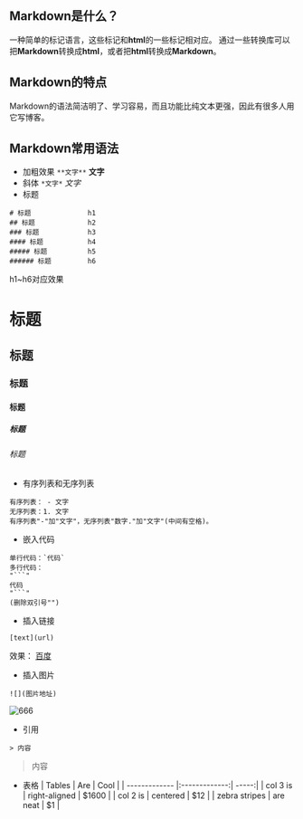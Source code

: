 ## Markdown是什么？
 一种简单的标记语言，这些标记和**html**的一些标记相对应。
 通过一些转换库可以把**Markdown**转换成**html**，或者把**html**转换成**Markdown**。

 ## Markdown的特点
 Markdown的语法简洁明了、学习容易，而且功能比纯文本更强，因此有很多人用它写博客。

 ## Markdown常用语法
 - 加粗效果
 `**文字**`   **文字**
 - 斜体
 `*文字*`    *文字*
 - 标题
 ``` 
 # 标题              h1
 ## 标题             h2
 ### 标题            h3
 #### 标题           h4 
 ##### 标题          h5
 ###### 标题         h6
 ```
 h1~h6对应效果
 # 标题
 ## 标题 
 ### 标题
 #### 标题
 ##### 标题
 ###### 标题

 - 有序列表和无序列表
 ```
 有序列表： - 文字
 无序列表：1. 文字
 有序列表"-"加"文字"，无序列表"数字."加"文字"(中间有空格)。
 ```
 - 嵌入代码
 ```
 单行代码：`代码`
 多行代码：
 "```"
 代码
 "```"
 (删除双引号"")
 ```
 - 插入链接
 ```
 [text](url)
 ```
 效果：
 [百度](http://www.baldu,com)

 - 插入图片
 ```
 ![](图片地址)
 ```

 ![666](http://upload-images.jianshu.io/upload_images/5137362-d46223e65205fea5.jpg?imageMogr2/auto-orient/strip%7CimageView2/2/w/1240)

 - 引用 
 ```
 > 内容
 ```
 > 内容

 - 表格
 | Tables | Are | Cool |
 | ------------- |:-------------:| -----:|
 | col 3 is | right-aligned | $1600 |
 | col 2 is | centered | $12 |
 | zebra stripes | are neat | $1 |
